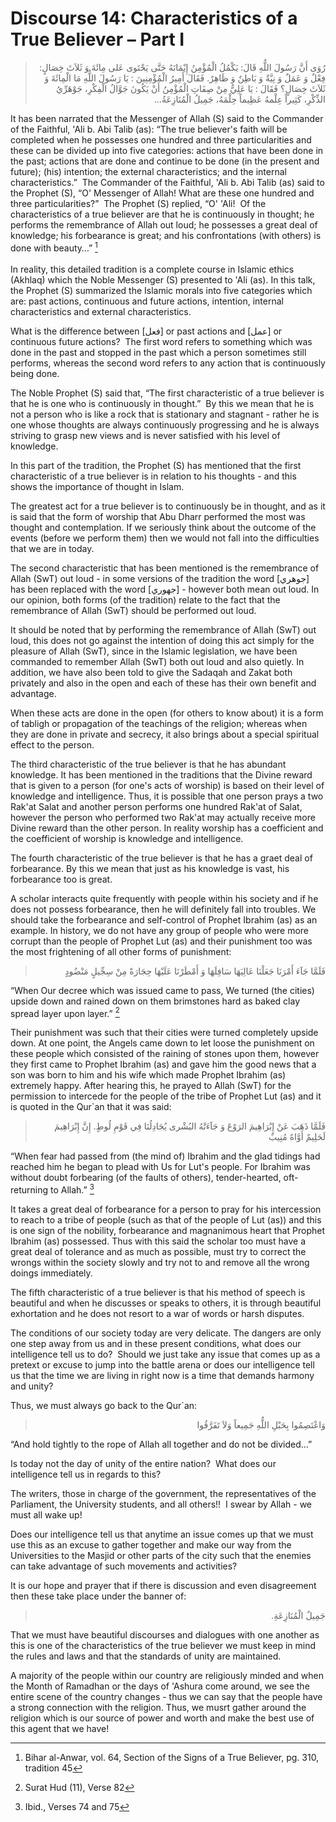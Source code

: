 Discourse 14: Characteristics of a True Believer – Part I
=========================================================

<blockquote dir="rtl">
  <p>
رُوَى أَنَّ رَسُولَ اللٌّهِ قَالَ: يَكْمُلُ الْمُؤْمِنُ إِيْمَانَهُ
حَتَّى يَحْتَوى عَلى مِائَةَ وَ ثَلاَثَ خِصَالٍ: فِعْلٌ وَ عَمَلٌ وَ
نِيَّةٌ وَ بَاطِنٌ وَ ظَاهِرٌ. فَقَالَ أَمِيرُ الْمُؤْمِنِينَ : يَا
رَسُولَ اللٌّهِ مَا الْمِائَةَ وَ ثَلاَثَ خِصَالٍ؟ فَقَالَ : يَا
عَلِيُّ مِنْ صِفَاتِ الْمُؤْمِنُ أَنْ يَكُونَ جَوَّالُ الْفِكْرِ،
جَوْهَرِّيُ الذِّكْرِ، كَثِيراً عِلْمهُ عَظِيماً حِلْمَهُ، جَمِيلُ
الْمُنَازِعَةُ…
  </p>
</blockquote>

It has been narrated that the Messenger of Allah (S) said to the
Commander of the Faithful, 'Ali b. Abi Talib (as): “The true believer's
faith will be completed when he possesses one hundred and three
particularities and these can be divided up into five categories:
actions that have been done in the past; actions that are done and
continue to be done (in the present and future); (his) intention; the
external characteristics; and the internal characteristics.”  The
Commander of the Faithful, 'Ali b. Abi Talib (as) said to the Prophet
(S), “O' Messenger of Allah! What are these one hundred and three
particularities?”  The Prophet (S) replied, “O' 'Ali!  Of the
characteristics of a true believer are that he is continuously in
thought; he performs the remembrance of Allah out loud; he possesses a
great deal of knowledge; his forbearance is great; and his
confrontations (with others) is done with beauty…” [^1]  
    
 In reality, this detailed tradition is a complete course in Islamic
ethics (Akhlaq) which the Noble Messenger (S) presented to 'Ali (as). In
this talk, the Prophet (S) summarized the Islamic morals into five
categories which are: past actions, continuous and future actions,
intention, internal characteristics and external characteristics.

What is the difference between [فعل] or past actions and [عمل] or
continuous future actions?  The first word refers to something which was
done in the past and stopped in the past which a person sometimes still
performs, whereas the second word refers to any action that is
continuously being done.

The Noble Prophet (S) said that, “The first characteristic of a true
believer is that he is one who is continuously in thought.”  By this we
mean that he is not a person who is like a rock that is stationary and
stagnant - rather he is one whose thoughts are always continuously
progressing and he is always striving to grasp new views and is never
satisfied with his level of knowledge.

In this part of the tradition, the Prophet (S) has mentioned that the
first characteristic of a true believer is in relation to his thoughts -
and this shows the importance of thought in Islam.

The greatest act for a true believer is to continuously be in thought,
and as it is said that the form of worship that Abu Dharr performed the
most was thought and contemplation. If we seriously think about the
outcome of the events (before we perform them) then we would not fall
into the difficulties that we are in today.

The second characteristic that has been mentioned is the remembrance of
Allah (SwT) out loud - in some versions of the tradition the word
[جوهري] has been replaced with the word [جهوري] - however both mean out
loud. In our opinion, both forms (of the tradition) relate to the fact
that the remembrance of Allah (SwT) should be performed out loud.

It should be noted that by performing the remembrance of Allah (SwT) out
loud, this does not go against the intention of doing this act simply
for the pleasure of Allah (SwT), since in the Islamic legislation, we
have been commanded to remember Allah (SwT) both out loud and also
quietly. In addition, we have also been told to give the Sadaqah and
Zakat both privately and also in the open and each of these has their
own benefit and advantage.

When these acts are done in the open (for others to know about) it is a
form of tabligh or propagation of the teachings of the religion; whereas
when they are done in private and secrecy, it also brings about a
special spiritual effect to the person.

The third characteristic of the true believer is that he has abundant
knowledge. It has been mentioned in the traditions that the Divine
reward that is given to a person (for one's acts of worship) is based on
their level of knowledge and intelligence. Thus, it is possible that one
person prays a two Rak'at Salat and another person performs one hundred
Rak'at of Salat, however the person who performed two Rak'at may
actually receive more Divine reward than the other person. In reality
worship has a coefficient and the coefficient of worship is knowledge
and intelligence.

The fourth characteristic of the true believer is that he has a graet
deal of forbearance. By this we mean that just as his knowledge is vast,
his forbearance too is great.

A scholar interacts quite frequently with people within his society and
if he does not possess forbearance, then he will definitely fall into
troubles. We should take the forbearance and self-control of Prophet
Ibrahim (as) as an example. In history, we do not have any group of
people who were more corrupt than the people of Prophet Lut (as) and
their punishment too was the most frightening of all other forms of
punishment:

<blockquote dir="rtl">
  <p>
فَلَمَّا جَآءَ أَمْرَنَا جَعَلْنَا عَالِيَهَا سَافِلَهَا وَ
أَمْطَرْنَا عَلَيْهَا حِجَارَةً مِنْ سِجِّيلٍ مَنْضُودٍ
  </p>
</blockquote>

“When Our decree which was issued came to pass, We turned (the cities)
upside down and rained down on them brimstones hard as baked clay spread
layer upon layer.” [^2]

Their punishment was such that their cities were turned completely
upside down. At one point, the Angels came down to let loose the
punishment on these people which consisted of the raining of stones upon
them, however they first came to Prophet Ibrahim (as) and gave him the
good news that a son was born to him and his wife which made Prophet
Ibrahim (as) extremely happy. After hearing this, he prayed to Allah
(SwT) for the permission to intercede for the people of the tribe of
Prophet Lut (as) and it is quoted in the Qur\`an that it was said:

<blockquote dir="rtl">
  <p>
فَلَمَّا ذَهَبَ عَنْ إِبْرَاهِيمَ الرَوْعَ وَ جَآءَتْهُ البُشْرى
يُجَادِلُنَا فِي قَوْمِ لُوطٍ. إِنَّ إِبْرَاهِيمَ لَحَلِيمٌ أَوَّاهٌ
مُنِيبٌ
  </p>
</blockquote>

“When fear had passed from (the mind of) Ibrahim and the glad tidings
had reached him he began to plead with Us for Lut's people. For Ibrahim
was without doubt forbearing (of the faults of others), tender-hearted,
oft-returning to Allah.” [^3]

It takes a great deal of forbearance for a person to pray for his
intercession to reach to a tribe of people (such as that of the people
of Lut (as)) and this is one sign of the nobility, forbearance and
magnanimous heart that Prophet Ibrahim (as) possessed. Thus with this
said the scholar too must have a great deal of tolerance and as much as
possible, must try to correct the wrongs within the society slowly and
try not to and remove all the wrong doings immediately.

The fifth characteristic of a true believer is that his method of speech
is beautiful and when he discusses or speaks to others, it is through
beautiful exhortation and he does not resort to a war of words or harsh
disputes.

The conditions of our society today are very delicate. The dangers are
only one step away from us and in these present conditions, what does
our intelligence tell us to do?  Should we just take any issue that
comes up as a pretext or excuse to jump into the battle arena or does
our intelligence tell us that the time we are living in right now is a
time that demands harmony and unity?

Thus, we must always go back to the Qur\`an:

<blockquote dir="rtl">
  <p>
وَاعْتَصِمُوا بِحَبْلِ اللٌّهِ جَمِيعاً وَلاَ تَفَرَّقُوا
  </p>
</blockquote>

“And hold tightly to the rope of Allah all together and do not be
divided…”

Is today not the day of unity of the entire nation?  What does our
intelligence tell us in regards to this? 

The writers, those in charge of the government, the representatives of
the Parliament, the University students, and all others!!  I swear by
Allah - we must all wake up! 

Does our intelligence tell us that anytime an issue comes up that we
must use this as an excuse to gather together and make our way from the
Universities to the Masjid or other parts of the city such that the
enemies can take advantage of such movements and activities?

It is our hope and prayer that if there is discussion and even
disagreement then these take place under the banner of:

<blockquote dir="rtl">
  <p>
جَمِيلٌ الْمُنَازِعَةِ.
  </p>
</blockquote>

That we must have beautiful discourses and dialogues with one another as
this is one of the characteristics of the true believer we must keep in
mind the rules and laws and that the standards of unity are maintained.

A majority of the people within our country are religiously minded and
when the Month of Ramadhan or the days of 'Ashura come around, we see
the entire scene of the country changes - thus we can say that the
people have a strong connection with the religion. Thus, we musrt gather
around the religion which is our source of power and worth and make the
best use of this agent that we have!

[^1]: Bihar al-Anwar, vol. 64, Section of the Signs of a True Believer,
pg. 310, tradition 45

[^2]: Surat Hud (11), Verse 82

[^3]: Ibid., Verses 74 and 75


